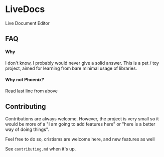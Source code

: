 # LiveDocs

Live Document Editor

## FAQ

#### Why

I don't know, I probably would never give a solid answer. This is a pet / toy project, aimed for
learning from bare minimal usage of libraries.

#### Why not Phoenix?

Read last line from above

## Contributing

Contributions are always welcome. However, the project is very small so it would be more
of a "I am going to add features here" or "here is a better way of doing things".

Feel free to do so, cristisms are welcome here, and new features as well

See `contributing.md` when it's up.
